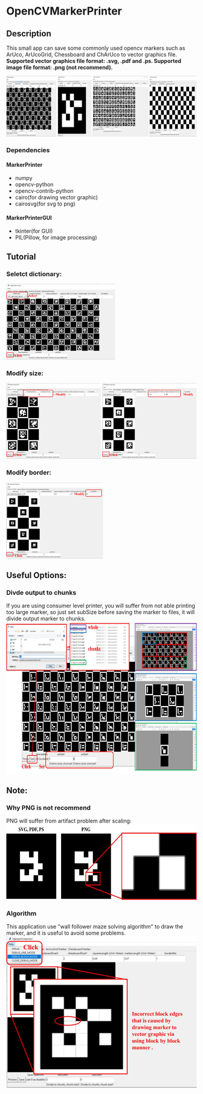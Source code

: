 # OpenCVMarkerPrinter

## Description
This small app can save some commonly used opencv markers such as ArUco, ArUcoGrid, Chessboard and ChArUco to vector graphics file. **Supported vector graphics file format: .svg, .pdf and .ps. Supported image file format: .png (not recommend).**

<img src="./doc/images/0001.jpg" height="160" />

### Dependencies
#### MarkerPrinter
  * numpy
  * opencv-python
  * opencv-contrib-python
  * cairo(for drawing vector graphic)
  * cairosvg(for svg to png)

#### MarkerPrinterGUI
  * tkinter(for GUI)
  * PIL(Pillow, for image processing)

## Tutorial
### Seletct dictionary:
<img src="./doc/images/0002.jpg" height="200" />

### Modify size:
<img src="./doc/images/0003.jpg" height="200" />

### Modify border:
<img src="./doc/images/0004.jpg" height="200" />

## Useful Options:
### Divde output to chunks
If you are using consumer level printer, you will suffer from not able printing too large marker, so just set subSize before saving the marker to files, it will divide output marker to chunks.
<img src="./doc/images/0005.jpg" height="400" />

## Note:
### Why PNG is not recommend
PNG will suffer from artifact problem after scaling:
<img src="./doc/images/0006.jpg" height="200" />

### Algorithm
This application use "wall follower maze solving algorithm" to draw the marker, and it is useful to avoid some problems.
<img src="./doc/images/0007.jpg" height="400" />